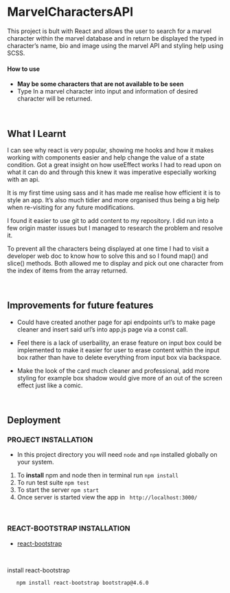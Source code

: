 # MarvelCharactersAPI

This project is bult with React and allows the user to search for a marvel character within the marvel database and in return be displayed the typed in character’s name, bio and image using the marvel API and styling help using SCSS.

#### How to use
- **May be some characters that are not available to be seen** 
-	Type In a marvel character into input and information of desired character will be returned.

<br />

## What I Learnt
I can see why react is very popular, showing me hooks and how it makes working with components easier and help change the value of a state condition. Got a great insight on how useEffect works I had to read upon on what it can do and through this knew it was imperative especially working with an api.

It is my first time using sass and it has made me realise how efficient it is to style an app. It’s also much tidier and more organised thus being a big help when re-visiting for any future modifications.

I found it easier to use git to add content to my repository. I did run into a few origin master issues but I managed to research the problem and resolve it.  

To prevent all the characters being displayed at one time I had to visit a developer web doc to know how to solve this and so I found map() and slice() methods. Both allowed me to display and pick out one character from the index of items from the array returned.

<br />

## Improvements for future features
- Could have created another page for api endpoints url’s to make page cleaner and insert said url’s into app.js page via a const call.

- Feel there is a lack of userbaility, an erase feature on input box could be implemented to make it easier for user to erase content within the input box rather than have to delete everything from input box via backspace.

- Make the look of the card much cleaner and professional, add more styling for example box shadow would give more of an out of the screen effect just like a comic.

<br />

## Deployment
### PROJECT INSTALLATION
 * In this project directory you will need `node` and `npm` installed globally on your system.
 
1.	To **install** npm and node then in terminal run `npm install`
2.	To run test suite `npm test`
3.	To start the server `npm start`
4.	Once server is started view the app in ` http://localhost:3000/`

<br />

### REACT-BOOTSTRAP INSTALLATION
- [react-bootstrap](https://react-bootstrap.github.io/getting-started/introduction)

<br />

install react-bootstrap

       npm install react-bootstrap bootstrap@4.6.0

<br />
